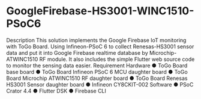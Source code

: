 # GoogleFirebase-HS3001-WINC1510-PSoC6
Description
This solution implements the Google Firebase IoT monitoring with ToGo Board. Using
Infineon-PSoC 6 to collect Renesas-HS3001 sensor data and put it into Google Firebase
realtime database by Microchip-ATWINC1510 RF module. It also includes the simple Flutter
web source code to monitor the sensing data easier.
Requirement
Hardware
● ToGo Board base board
● ToGo Board Infineon PSoC 6 MCU daughter board
● ToGo Board Microchip ATWINC1510 RF daughter board
● ToGo Board Renesas HS3001 Sensor daughter board
● Infineon CY8CKIT-002
Software
● PSoC Crator 4.4
● Flutter DSK
● Firebase CLI
